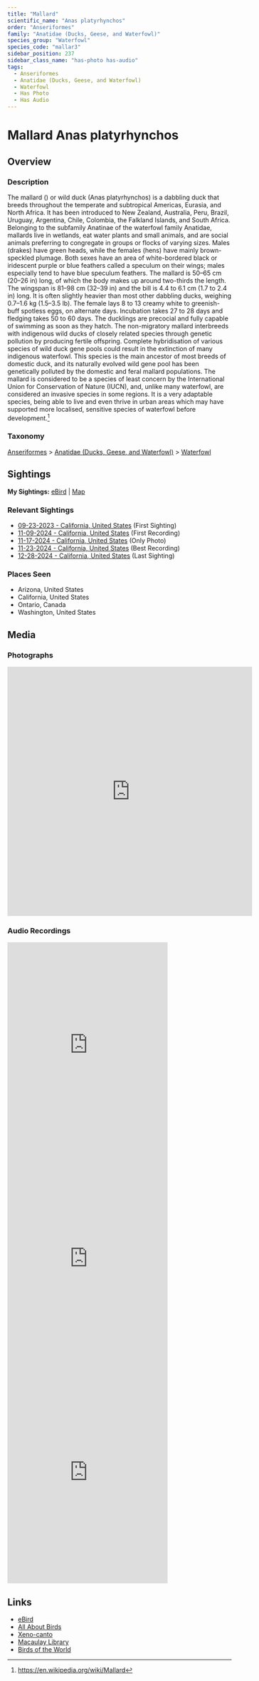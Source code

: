 ```yaml
---
title: "Mallard"
scientific_name: "Anas platyrhynchos"
order: "Anseriformes"
family: "Anatidae (Ducks, Geese, and Waterfowl)"
species_group: "Waterfowl"
species_code: "mallar3"
sidebar_position: 237
sidebar_class_name: "has-photo has-audio"
tags: 
  - Anseriformes
  - Anatidae (Ducks, Geese, and Waterfowl)
  - Waterfowl
  - Has Photo
  - Has Audio
---
```


# Mallard <span className='sci_name'>Anas platyrhynchos</span>

## Overview

### Description
The mallard () or wild duck (Anas platyrhynchos) is a dabbling duck that breeds throughout the temperate and subtropical Americas, Eurasia, and North Africa. It has been introduced to New Zealand, Australia, Peru, Brazil, Uruguay, Argentina, Chile, Colombia, the Falkland Islands, and South Africa. Belonging to the subfamily Anatinae of the waterfowl family Anatidae, mallards live in wetlands, eat water plants and small animals, and are social animals preferring to congregate in groups or flocks of varying sizes.
Males (drakes) have green heads, while the females (hens) have mainly brown-speckled plumage. Both sexes have an area of white-bordered black or iridescent purple or blue feathers called a speculum on their wings; males especially tend to have blue speculum feathers. The mallard is 50–65 cm (20–26 in) long, of which the body makes up around two-thirds the length. The wingspan is 81–98 cm (32–39 in) and the bill is 4.4 to 6.1 cm (1.7 to 2.4 in) long. It is often slightly heavier than most other dabbling ducks, weighing 0.7–1.6 kg (1.5–3.5 lb). 
The female lays 8 to 13 creamy white to greenish-buff spotless eggs, on alternate days. Incubation takes 27 to 28 days and fledging takes 50 to 60 days. The ducklings are precocial and fully capable of swimming as soon as they hatch.
The non-migratory mallard interbreeds with indigenous wild ducks of closely related species through genetic pollution by producing fertile offspring. Complete hybridisation of various species of wild duck gene pools could result in the extinction of many indigenous waterfowl. This species is the main ancestor of most breeds of domestic duck, and its naturally evolved wild gene pool has been genetically polluted by the domestic and feral mallard populations.
The mallard is considered to be a species of least concern by the International Union for Conservation of Nature (IUCN), and, unlike many waterfowl, are considered an invasive species in some regions. It is a very adaptable species, being able to live and even thrive in urban areas which may have supported more localised, sensitive species of waterfowl before development.[^1]

[^1]: https://en.wikipedia.org/wiki/Mallard

### Taxonomy
[Anseriformes](/tags/anseriformes) > [Anatidae (Ducks, Geese, and Waterfowl)](/tags/anatidae-ducks-geese-and-waterfowl) > [Waterfowl](/tags/waterfowl)


## Sightings

**My Sightings:** [eBird](https://ebird.org/lifelist?r=world&time=life&spp=mallar3) | [Map](/map?species_code=mallar3)

### Relevant Sightings

* [09-23-2023 - California, United States](https://ebird.org/checklist/S150584251) (First Sighting)
* [11-09-2024 - California, United States](https://ebird.org/checklist/S202974271) (First Recording)
* [11-17-2024 - California, United States](https://ebird.org/checklist/S202811385) (Only Photo)
* [11-23-2024 - California, United States](https://ebird.org/checklist/S203364471) (Best Recording)
* [12-28-2024 - California, United States](https://ebird.org/checklist/S206912314) (Last Sighting)

### Places Seen

* Arizona, United States
* California, United States
* Ontario, Canada
* Washington, United States



## Media
### Photographs
<iframe src="https://macaulaylibrary.org/asset/626996611/embed" width="550" height="560" frameborder="0" allowfullscreen></iframe>

### Audio Recordings
<iframe src="https://macaulaylibrary.org/asset/626557641/embed" width="360" height="480" frameborder="0" allowfullscreen></iframe>
<iframe src="https://macaulaylibrary.org/asset/626618132/embed" width="360" height="480" frameborder="0" allowfullscreen></iframe>
<iframe src="https://macaulaylibrary.org/asset/626617932/embed" width="360" height="480" frameborder="0" allowfullscreen></iframe>

## Links
* [eBird](https://ebird.org/species/mallar3) 
* [All About Birds](https://www.allaboutbirds.org/guide/mallar3) 
* [Xeno-canto](https://www.xeno-canto.org/species/anas-platyrhynchos) 
* [Macaulay Library](https://search.macaulaylibrary.org/catalog?taxonCode=mallar3&sort=rating_rank_desc)
* [Birds of the World](https://birdsoftheworld.org/bow/species/mallar3)
